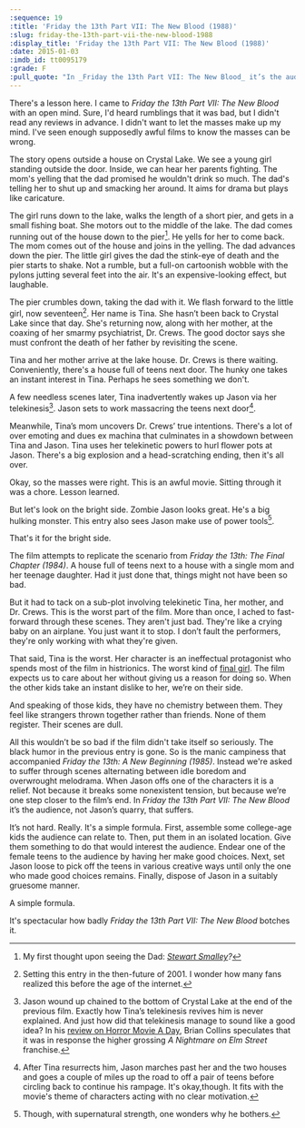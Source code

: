 ```yaml
---
:sequence: 19
:title: 'Friday the 13th Part VII: The New Blood (1988)'
:slug: friday-the-13th-part-vii-the-new-blood-1988
:display_title: 'Friday the 13th Part VII: The New Blood (1988)'
:date: 2015-01-03
:imdb_id: tt0095179
:grade: F
:pull_quote: "In _Friday the 13th Part VII: The New Blood_ it’s the audience, not Jason’s quarry that suffers."
---
```

There's a lesson here. I came to _Friday the 13th Part VII: The New Blood_ with an open mind. Sure, I'd heard rumblings that it was bad, but I didn't read any reviews in advance. I didn't want to let the masses make up my mind. I've seen enough supposedly awful films to know the masses can be wrong.

The story opens outside a house on Crystal Lake. We see a young girl standing outside the door. Inside, we can hear her parents fighting. The mom's yelling that the dad promised he wouldn't drink so much. The dad's telling her to shut up and smacking her around. It aims for drama but plays like caricature.

The girl runs down to the lake, walks the length of a short pier, and gets in a small fishing boat. She motors out to the middle of the lake. The dad comes running out of the house down to the pier[^1]. He yells for her to come back. The mom comes out of the house and joins in the yelling. The dad advances down the pier. The little girl gives the dad the stink-eye of death and the pier starts to shake. Not a rumble, but a full-on cartoonish wobble with the pylons jutting several feet into the air. It's an expensive-looking effect, but laughable.

The pier crumbles down, taking the dad with it. We flash forward to the little girl, now seventeen[^2]. Her name is Tina. She hasn’t been back to Crystal Lake since that day. She's returning now, along with her mother, at the coaxing of her smarmy psychiatrist, Dr. Crews. The good doctor says she must confront the death of her father by revisiting the scene.

Tina and her mother arrive at the lake house. Dr. Crews is there waiting. Conveniently, there's a house full of teens next door. The hunky one takes an instant interest in Tina. Perhaps he sees something we don't.

A few needless scenes later, Tina inadvertently wakes up Jason via her telekinesis[^3]. Jason sets to work massacring the teens next door[^4].

Meanwhile, Tina’s mom uncovers Dr. Crews’ true intentions. There's a lot of over emoting and dues ex machina that culminates in a showdown between Tina and Jason. Tina uses her telekinetic powers to hurl flower pots at Jason. There's a big explosion and a head-scratching ending, then it's all over.

Okay, so the masses were right. This is an awful movie. Sitting through it was a chore. Lesson learned.

But let's look on the bright side. Zombie Jason looks great. He's a big hulking monster. This entry also sees Jason make use of power tools[^5].

That's it for the bright side.

The film attempts to replicate the scenario from _Friday the 13th: The Final Chapter (1984)_. A house full of teens next to a house with a single mom and her teenage daughter. Had it just done that, things might not have been so bad.

But it had to tack on a sub-plot involving  telekinetic Tina, her mother, and Dr. Crews. This is the worst part of the film. More than once, I ached to fast-forward through these scenes. They aren't just bad. They're like a crying baby on an airplane. You just want it to stop. I don’t fault the performers, they're only working with what they're given.

That said, Tina is the worst. Her character is an ineffectual protagonist who spends most of the film in histrionics. The worst kind of [final girl](http://en.wikipedia.org/wiki/Final_girl). The film expects us to care about her without giving us a reason for doing so. When the other kids take an instant dislike to her, we’re on their side.

And speaking of those kids, they have no chemistry between them. They feel like strangers thrown together rather than friends. None of them register. Their scenes are dull.

All this wouldn’t be so bad if the film didn't take itself so seriously. The black humor in the previous entry is gone. So is the manic campiness that accompanied _Friday the 13th: A New Beginning (1985)_. Instead we're asked to suffer through scenes alternating between idle boredom and overwrought melodrama. When Jason offs one of the characters it is a relief. Not because it breaks some nonexistent tension, but because we’re one step closer to the film’s end. In _Friday the 13th Part VII: The New Blood_ it’s the audience, not Jason’s quarry, that suffers.

[^1]: My first thought upon seeing the Dad: _[Stewart Smalley](http://en.wikipedia.org/wiki/Stuart_Smalley)?_

[^2]: Setting this entry in the then-future of 2001. I wonder how many fans realized this before the age of the internet.

[^3]: Jason wound up chained to the bottom of Crystal Lake at the end of the previous film. Exactly how Tina’s telekinesis revives him is never explained. And just how did that telekinesis manage to sound like a good idea? In his [review on Horror Movie A Day](http://horror-movie-a-day.blogspot.com/2009/01/friday-13th-part-vii-new-blood.html), Brian Collins speculates that it was in response the higher grossing _A Nightmare on Elm Street_ franchise.

[^4]: After Tina resurrects him, Jason marches past her and the two houses and goes a couple of miles up the road to off a pair of teens before circling back to continue his rampage. It's okay,though. It fits with the movie's theme of characters acting with no clear motivation.  

[^5]: Though, with supernatural strength, one wonders why he bothers.

It’s not hard. Really. It's a simple formula. First, assemble some college-age kids the audience can relate to. Then, put them in an isolated location. Give them something to do that would interest the audience. Endear one of the female teens to the audience by having her make good choices. Next, set Jason loose to pick off the teens in various creative ways until only the one who made good choices remains. Finally, dispose of Jason in a suitably gruesome manner.

A simple formula.

It's spectacular how badly _Friday the 13th Part VII: The New Blood_ botches it.

